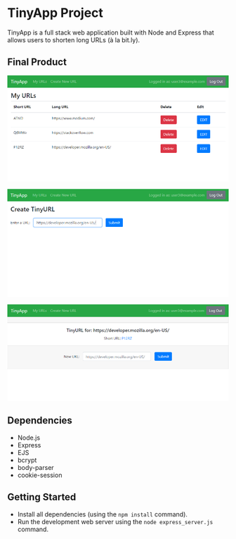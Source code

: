 # TinyApp Project

TinyApp is a full stack web application built with Node and Express that allows users to shorten long URLs (à la bit.ly).

## Final Product

!["Screenshot of all users saved URLs](https://github.com/bluedev773/tinyapp/blob/master/docs/all_urls.PNG?raw=true)

!["Screenshot of create URL screen"](https://github.com/bluedev773/tinyapp/blob/master/docs/create_url.PNG?raw=true)

!["Screenshot of a single URL route"](https://github.com/bluedev773/tinyapp/blob/master/docs/short_url.PNG?raw=true)

## Dependencies

- Node.js
- Express
- EJS
- bcrypt
- body-parser
- cookie-session

## Getting Started

- Install all dependencies (using the `npm install` command).
- Run the development web server using the `node express_server.js` command.
